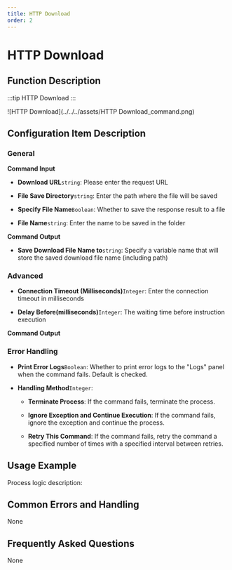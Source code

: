 ```yaml
---
title: HTTP Download
order: 2
---
```


# HTTP Download

## Function Description

:::tip 
HTTP Download
:::

![HTTP Download](../../../assets/HTTP Download_command.png)

## Configuration Item Description

### General

**Command Input**

- **Download URL**`string`: Please enter the request URL

- **File Save Directory**`string`: Enter the path where the file will be saved

- **Specify File Name**`Boolean`: Whether to save the response result to a file

- **File Name**`string`: Enter the name to be saved in the folder


**Command Output**

- **Save Download File Name to**`string`: Specify a variable name that will store the saved download file name (including path)

### Advanced

- **Connection Timeout (Milliseconds)**`Integer`: Enter the connection timeout in milliseconds

- **Delay Before(milliseconds)**`Integer`: The waiting time before instruction execution


**Command Output**

### Error Handling

- **Print Error Logs**`Boolean`: Whether to print error logs to the "Logs" panel when the command fails. Default is checked. 

- **Handling Method**`Integer`:

    - **Terminate Process**: If the command fails, terminate the process.

    - **Ignore Exception and Continue Execution**: If the command fails, ignore the exception and continue the process.

    - **Retry This Command**: If the command fails, retry the command a specified number of times with a specified interval between retries.

## Usage Example

Process logic description:

## Common Errors and Handling

None

## Frequently Asked Questions

None

